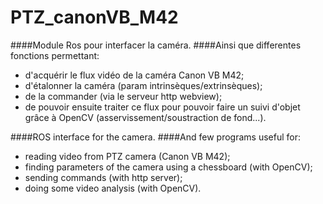 # PTZ_canonVB_M42

####Module Ros pour interfacer la caméra.
####Ainsi que differentes fonctions permettant:
- d'acquérir le flux vidéo de la caméra Canon VB M42;
- d'étalonner la caméra (param intrinsèques/extrinsèques);
- de la commander (via le serveur http webview);
- de pouvoir ensuite traiter ce flux pour pouvoir faire un suivi d'objet grâce à OpenCV (asservissement/soustraction de fond...).

####ROS interface for the camera.
####And few programs useful for:
- reading video from PTZ camera (Canon VB M42);
- finding parameters of the camera using a chessboard (with OpenCV);
- sending commands (with http server);
- doing some video analysis (with OpenCV).

